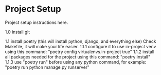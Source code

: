 Project Setup
==============

Project setup instructions here.

1.0 install git

1.1 install poetry (this will install python, django, and everything else) Check Makefile, it will make your life easier.
    1.1.1 configure it to use in-project venv using this command: "poetry config virtualenvs.in-project true"
    1.1.2 install all packages needed for the project using this command: "poetry install"
    1.1.3 use "poetry run" before using any python command, for example: "poetry run python manage.py runserver"